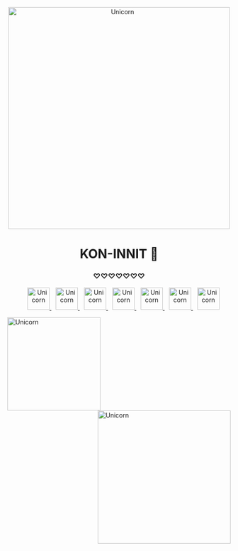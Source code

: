 <p align="center">
  <img height="500" alt="Unicorn" src="https://media.tenor.com/gcoEFrmeIJwAAAAd/bts.gif"/>
</p>

<h1 align="center">KON-INNIT 👋</h1>
<h3 align="center">♡♡♡♡♡♡♡</h3>

<p align="center">

 <div align="center"  class="icons-social" style="margin-left: 10px;">
        <a style="margin-left: 10px;"  target="_blank" href="https://youtu.be/u18be_kRmC0">
			<img height="50" alt="Unicorn" src="https://img.icons8.com/?size=512&id=RqqDJXJdIXjB&format=png" />
        <a style="margin-left: 10px;" target="_blank" href="https://youtu.be/c6ASQOwKkhk">
		<img height="50" alt="Unicorn" src="https://img.icons8.com/?size=512&id=51lJtlhOARB2&format=png" />
		<a style="margin-left: 10px;" target="_blank" href="https://youtu.be/qGjAWJ2zWWI">
				<img height="50" alt="Unicorn" src="https://img.icons8.com/?size=512&id=kAMVE8BzkuWm&format=png" />
        <a style="margin-left: 10px;" target="_blank" href="https://youtu.be/OK3GJ0WIQ8s">
			<img height="50" alt="Unicorn" src="https://img.icons8.com/?size=512&id=NGCZlRggUjBt&format=png" />
		<a style="margin-left: 10px;" target="_blank" href="https://youtu.be/nOI67IDlNMQ">
			<img height="50" alt="Unicorn" src="https://img.icons8.com/?size=512&id=klGVNNJoJgnc&format=png" />
		<a style="margin-left: 10px;" target="_blank" href="https://youtu.be/pk7ESz6vtyA">
				<img height="50" alt="Unicorn" src="https://img.icons8.com/?size=512&id=5hYhQGcAcREz&format=png" />
		<a style="margin-left: 10px;" target="_blank" href="https://youtu.be/_yTP_L8fC-k">
				<img height="50" alt="Unicorn" src="https://img.icons8.com/?size=512&id=OjiMwAxXpBAZ&format=png" />
      </div>

</p>
			
<img align="left" width=210px alt="Unicorn" src="https://media.tenor.com/UTxKJNlZilwAAAAi/luffy-monkey-d-luffy.gif" />
<img align="right" width=300px alt="Unicorn" src="https://media.tenor.com/StrieWhz-UcAAAAj/gintama.gif" />
